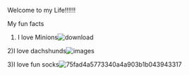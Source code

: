 Welcome to my Life!!!!!!

My fun facts
1) I love Minions![download](https://user-images.githubusercontent.com/105660327/236891341-02088964-5f87-49b3-a8ea-159ecbbe81e9.jpg)




2)I love dachshunds![images](https://user-images.githubusercontent.com/105660327/236891811-bbb6ce15-f282-4f77-997e-d6f900f70fae.jpg)





3)I love fun socks![75fad4a5773340a4a903b1b043943317](https://user-images.githubusercontent.com/105660327/236892232-8a6544bf-26a8-46aa-8ed1-8bef26ac6774.jpg)


